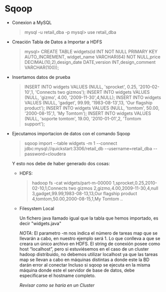 # Sqoop

* Conexion a MySQL

  >mysql -u retail_dba -p
  >mysql> use retail_dba

* Creación Tabla de Datos a Importar a HDFS

  >mysql> CREATE TABLE widgets(id INT NOT NULL PRIMARY KEY AUTO_INCREMENT, widget_name VARCHAR(64) NOT NULL,price DECIMAL(10,2),design_date DATE,version INT,design_comment VARCHAR(100));

* Insertamos datos de prueba

  >INSERT INTO widgets VALUES (NULL, 'sprocket', 0.25, '2010-02-10',1, 'Connects two gizmos');
  >INSERT INTO widgets VALUES (NULL, 'gizmo', 4.00, '2009-11-30',4,NULL);
  >INSERT INTO widgets VALUES (NULL, 'gadget', 99.99, '1983-08-13',13, 'Our flagship product');
  >INSERT INTO widgets VALUES (NULL, 'tomtom', 50.00, '2000-08-15',1, 'My Tomtom');
  >INSERT INTO widgets VALUES (NULL, 'soporte tomtom', 19.00, '2010-01-01',2, 'Tomtom support');

* Ejecutamos importacion de datos con el comando Sqoop

  >sqoop import --table widgets -m 1 --connect jdbc:mysql://quickstart:3306/retail_db --username=retail_dba --password=cloudera

  Y esto nos debe de haber generado dos cosas:

  - HDFS:
    >hadoop fs -cat widgets/part-m-00000
    >1,sprocket,0.25,2010-02-10,1,Connects two gizmos
    >2,gizmo,4.00,2009-11-30,4,null
    >3,gadget,99.99,1983-08-13,13,Our flagship product
    >4,tomtom,50.00,2000-08-15,1,My Tomtom
    >..

  - Filesystem Local

    Un fichero java llamado igual que la tabla que hemos importado, es decir "widgets.java"

    *NOTA*: El parametro -m nos indica el número de tareas map que se llevarán a cabo, en nuestro ejemplo será 1. Lo que conlleva a que se creara un único archivo en HDFS. El string de conexión posee como host “localhost”, pero si estuviésemos en el caso de un cluster hadoop distribuido, no debemos utilizar localhost ya que las tareas map se llevan a cabo en máquinas distintas a donde este la BD darán error al conectar Incluso si sqoop se ejecuta en la misma máquina donde este el servidor de base de datos, debe especificarse el hostname completo.

    *Revisar como se haría en un Cluster*
